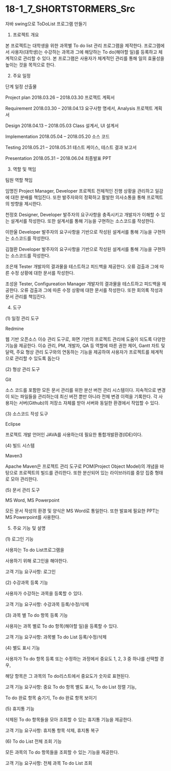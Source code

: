 # 18-1_7_SHORTSTORMERS_Src
자바 swing으로 ToDoList 프로그램 만들기



1. 프로젝트 개요

본 프로젝트는 대학생을 위한 과목별 To do list 관리 프로그램을 제작한다.
프로그램에서 사용자(대학생)는 수강하는 과목과 그에 해당하는 To do(해야할 일)를 등록하고 체계적으로 관리할 수 있다. 본 프로그램은 사용자가 체계적인 관리를 통해 일의 효율성을 높이는 것을 목적으로 한다.



 
2. 주요 일정

단계                일정                        산출물

Project plan        2018.03.26 – 2018.03.30     프로젝트 계획서

Requirement         2018.03.30 – 2018.04.13     요구사항 명세서,
Analysis                                        프로젝트 계획서

Design              2018.04.13 – 2018.05.03     Class 설계서,
                                                UI 설계서

Implementation      2018.05.04 – 2018.05.20     소스 코드

Testing             2018.05.21 – 2018.05.31     테스트 케이스,
                                                테스트 결과 보고서

Presentation        2018.05.31 – 2018.06.04     최종발표 PPT



 
3. 역할 및 책임

팀원      역할                            책임

임명진    Project Manager, Developer      프로젝트 전체적인 진행 상황을 관리하고 일감에 대한 분배를 책임진다. 
                                          또한 발주자와의 정확하고 활발한 의사소통을 통해 프로젝트의 방향을 제시한다.

천정호    Designer, Developer             발주자의 요구사항을 충족시키고 개발자가 이해할 수 있는 설계서를 작성한다. 또한 설계서를 통해 기능을 구현하는 소스코드를 작성한다.

이한울    Developer                       발주자의 요구사항을 기반으로 작성된 설계서를 통해 기능을 구현하는 소스코드를 작성한다.

김철환    Developer                       발주자의 요구사항을 기반으로 작성된 설계서를 통해 기능을 구현하는 소스코드를 작성한다.

조은재    Tester                          개발자의 결과물을 테스트하고 피드백을 제공한다. 오류 검출과 그에 따른 수정 상황에 대한 문서를 작성한다.

조성윤    Tester, Configureation Manager  개발자의 결과물을 테스트하고 피드백을 제공한다. 오류 검출과 그에 따른 수정 상황에 대한 문서를 작성한다. 
                                          또한 회의록 작성과 문서 관리를 책임진다.

 
 
 
4. 도구

(1) 일정 관리 도구

Redmine

웹 기반 오픈소스 이슈 관리 도구로, 화면 기반의 프로젝트 관리에 도움이 되도록 다양한 기능을 제공한다. 이슈 관리, PM, 개발자, QA 등 역할에 따른 권한 제어, Gantt 차트 및 달력, 주요 형상 관리 도구와의 연동하는 기능을 제공하여 사용자가 프로젝트를 체계적으로 관리할 수 있도록 돕는다

 

(2) 형상 관리 도구

Git

소스 코드를 포함한 모든 문서 관리를 위한 분산 버전 관리 시스템이다. 지속적으로 변경이 되는 파일들을 관리하는데 최신 버전 뿐만 아니라 전체 변경 이력을 기록한다. 각 사용자는 서버(Github)의 저장소 자체를 받아 서버와 동일한 환경에서 작업할 수 있다.

 

(3) 소스코드 작성 도구

Eclipse

프로젝트 개발 언어인 JAVA를 사용하는데 필요한 통합개발환경(IDE)이다.

 

(4) 빌드 시스템

Maven3

Apache Maven은 프로젝트 관리 도구로 POM(Project Object Model)의 개념을 바탕으로 프로젝트의 빌드를 관리한다. 또한 분산되어 있는 라이브러리를 중앙 집중 형태로 모아 관리한다.

 

(5) 문서 관리 도구

MS Word, MS Powerpoint

모든 문서 작성의 환경 및 양식은 MS Word로 통일한다. 또한 발표에 필요한 PPT는 MS Powerpoint를 사용한다.

 
 
 
5. 주요 기능 및 설명

(1) 로그인 기능

사용자는 To do List프로그램을

사용하기 위해 로그인을 해야한다.

고객 기능 요구사항: 로그인

 

(2) 수강과목 등록 기능

사용자가 수강하는 과목을 등록할 수 있다.

고객 기능 요구사항: 수강과목 등록/수정/삭제

 

(3) 과목 별 To do 항목 등록 기능

사용자는 과목 별로 To do 항목(해야할 일)을 등록할 수 있다.

고객 기능 요구사항: 과목별 To do List 등록/수정/삭제

 

(4) 별도 표시 기능

사용자가 To do 항목 등록 또는 수정하는 과정에서 중요도 1, 2, 3 중 하나를 선택할 경우,

해당 항목은 그 과목의 To do리스트에서 중요도가 숫자로 표현된다.

고객 기능 요구사항: 중요 To do 항목 별도 표시, To do List 정렬 기능,

To do 완료 항목 숨기기, To do 완료 항목 보이기

 

(5) 휴지통 기능

삭제된 To do 항목들을 모아 조회할 수 있는 휴지통 기능을 제공한다.

고객 기능 요구사항: 휴지통 항목 삭제, 휴지통 복구

 

(6) To do List 전체 조회 기능

모든 과목의 To do 항목들을 조회할 수 있는 기능을 제공한다.

고객 기능 요구사항: 전체 과목 To do List 조회
